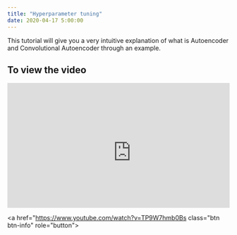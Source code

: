 ```yaml
---
title: "Hyperparameter tuning"
date: 2020-04-17 5:00:00
---
```


This tutorial will give you a very intuitive explanation of what is Autoencoder and Convolutional Autoencoder through an example.

## To view the video

<div style="position: relative; padding-bottom: 56.25%; height: 0; overflow: hidden;">
  <iframe width="560" height="315" src="https://www.youtube.com/embed/TP9W7hmb0Bs" frameborder="0" allow="accelerometer; autoplay; encrypted-media; gyroscope; picture-in-picture" allowfullscreen></iframe>
</div>

<a href="https://www.youtube.com/watch?v=TP9W7hmb0Bs  class="btn btn-info" role="button"> <i class="fa fa-youtube fa-2x" aria-hidden="true"></i></a> <a href="https://github.com/udaykiranreddykondreddy/Code-for-learn-machinelearning/tree/master/hyperparameter_tuning"  class="btn btn-info" role="button"> <i class="fa fa-github fa-1x" aria-hidden="true"></i></a>
